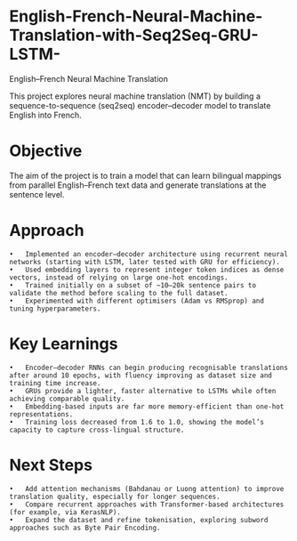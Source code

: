 # English-French-Neural-Machine-Translation-with-Seq2Seq-GRU-LSTM-
English–French Neural Machine Translation

This project explores neural machine translation (NMT) by building a sequence-to-sequence (seq2seq) encoder–decoder model to translate English into French.

# Objective

The aim of the project is to train a model that can learn bilingual mappings from parallel English–French text data and generate translations at the sentence level.

# Approach
	•	Implemented an encoder–decoder architecture using recurrent neural networks (starting with LSTM, later tested with GRU for efficiency).
	•	Used embedding layers to represent integer token indices as dense vectors, instead of relying on large one-hot encodings.
	•	Trained initially on a subset of ~10–20k sentence pairs to validate the method before scaling to the full dataset.
	•	Experimented with different optimisers (Adam vs RMSprop) and tuning hyperparameters.

# Key Learnings
	•	Encoder–decoder RNNs can begin producing recognisable translations after around 10 epochs, with fluency improving as dataset size and training time increase.
	•	GRUs provide a lighter, faster alternative to LSTMs while often achieving comparable quality.
	•	Embedding-based inputs are far more memory-efficient than one-hot representations.
	•	Training loss decreased from 1.6 to 1.0, showing the model’s capacity to capture cross-lingual structure.

# Next Steps
	•	Add attention mechanisms (Bahdanau or Luong attention) to improve translation quality, especially for longer sequences.
	•	Compare recurrent approaches with Transformer-based architectures (for example, via KerasNLP).
	•	Expand the dataset and refine tokenisation, exploring subword approaches such as Byte Pair Encoding.
